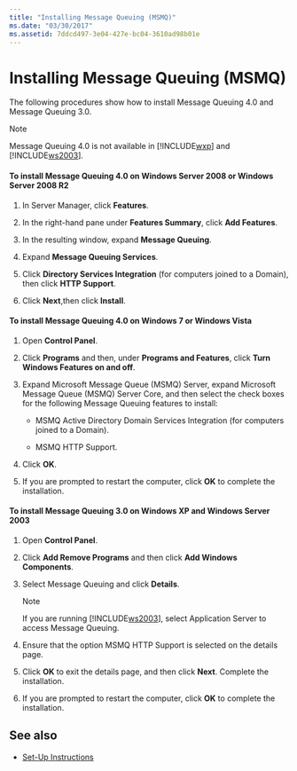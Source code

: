 ```yaml
---
title: "Installing Message Queuing (MSMQ)"
ms.date: "03/30/2017"
ms.assetid: 7ddcd497-3e04-427e-bc04-3610ad98b01e
---
```

# Installing Message Queuing (MSMQ)
The following procedures show how to install Message Queuing 4.0 and Message Queuing 3.0.  
  
> [!NOTE]
>  Message Queuing 4.0 is not available in [!INCLUDE[wxp](../../../../includes/wxp-md.md)] and [!INCLUDE[ws2003](../../../../includes/ws2003-md.md)].  
  
#### To install Message Queuing 4.0 on Windows Server 2008 or Windows Server 2008 R2  
  
1. In Server Manager, click **Features**.  
  
2. In the right-hand pane under **Features Summary**, click **Add Features**.  
  
3. In the resulting window, expand **Message Queuing**.  
  
4. Expand **Message Queuing Services**.  
  
5. Click **Directory Services Integration** (for computers joined to a Domain), then click **HTTP Support**.  
  
6. Click **Next**,then click **Install**.  
  
#### To install Message Queuing 4.0 on Windows 7 or Windows Vista  
  
1. Open **Control Panel**.  
  
2. Click **Programs** and then, under **Programs and Features**, click **Turn Windows Features on and off**.  
  
3. Expand Microsoft Message Queue (MSMQ) Server, expand Microsoft Message Queue (MSMQ) Server Core, and then select the check boxes for the following Message Queuing features to install:  
  
    -   MSMQ Active Directory Domain Services Integration (for computers joined to a Domain).  
  
    -   MSMQ HTTP Support.  
  
4. Click **OK**.  
  
5. If you are prompted to restart the computer, click **OK** to complete the installation.  
  
#### To install Message Queuing 3.0 on Windows XP and Windows Server 2003  
  
1. Open **Control Panel**.  
  
2. Click **Add Remove Programs** and then click **Add Windows Components**.  
  
3. Select Message Queuing and click **Details**.  
  
    > [!NOTE]
    >  If you are running [!INCLUDE[ws2003](../../../../includes/ws2003-md.md)], select Application Server to access Message Queuing.  
  
4. Ensure that the option MSMQ HTTP Support is selected on the details page.  
  
5. Click **OK** to exit the details page, and then click **Next**. Complete the installation.  
  
6. If you are prompted to restart the computer, click **OK** to complete the installation.  
  
## See also

- [Set-Up Instructions](../../../../docs/framework/wcf/samples/set-up-instructions.md)
